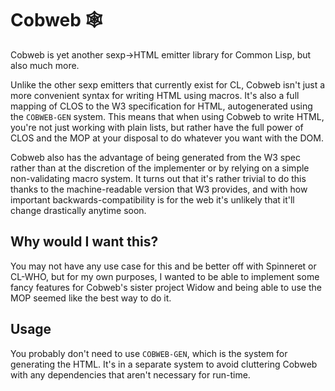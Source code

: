 # Cobweb 🕸

Cobweb is yet another sexp->HTML emitter library for Common Lisp, but
also much more.

Unlike the other sexp emitters that currently exist for CL, Cobweb
isn't just a more convenient syntax for writing HTML using
macros. It's also a full mapping of CLOS to the W3 specification for
HTML, autogenerated using the `COBWEB-GEN` system. This means that
when using Cobweb to write HTML, you're not just working with plain
lists, but rather have the full power of CLOS and the MOP at your
disposal to do whatever you want with the DOM.

Cobweb also has the advantage of being generated from the W3 spec
rather than at the discretion of the implementer or by relying on a
simple non-validating macro system. It turns out that it's rather
trivial to do this thanks to the machine-readable version that W3
provides, and with how important backwards-compatibility is for the
web it's unlikely that it'll change drastically anytime soon.

## Why would I want this?

You may not have any use case for this and be better off with
Spinneret or CL-WHO, but for my own purposes, I wanted to be able to
implement some fancy features for Cobweb's sister project Widow and
being able to use the MOP seemed like the best way to do it.

## Usage

You probably don't need to use `COBWEB-GEN`, which is the system for
generating the HTML. It's in a separate system to avoid cluttering
Cobweb with any dependencies that aren't necessary for run-time.